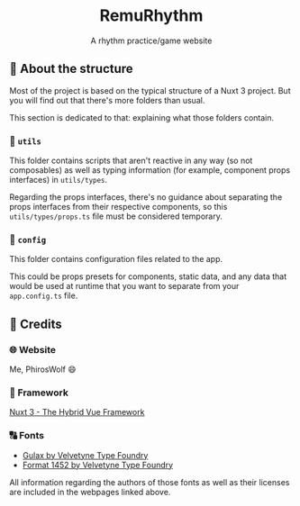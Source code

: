 <h1 align="center">RemuRhythm</h1>

<p align="center">A rhythm practice/game website</p>

## :speech_balloon: About the structure

Most of the project is based on the typical structure of a Nuxt 3 project.
But you will find out that there's more folders than usual.

This section is dedicated to that: explaining what those folders contain.

### :file_folder: `utils`

This folder contains scripts that aren't reactive in any way (so not composables)
as well as typing information (for example, component props interfaces) in `utils/types`.

Regarding the props interfaces, there's no guidance about separating the props interfaces from
their respective components, so this `utils/types/props.ts` file must be considered temporary.

### :file_folder: `config`

This folder contains configuration files related to the app.

This could be props presets for components, static data, and any data that would be used at runtime that you want to separate from your `app.config.ts` file.

## :busts_in_silhouette: Credits

### :globe_with_meridians: Website

Me, PhirosWolf :smile:

### :wrench: Framework

[Nuxt 3 - The Hybrid Vue Framework](https://v3.nuxtjs.org/)

### :capital_abcd: Fonts

- [Gulax by Velvetyne Type Foundry](https://velvetyne.fr/fonts/gulax/)
- [Format 1452 by Velvetyne Type Foundry](https://velvetyne.fr/fonts/format-1452/)

All information regarding the authors of those fonts as well as their licenses are included in the webpages linked above.